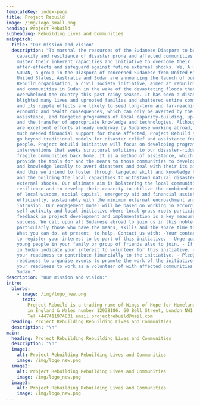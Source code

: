 ```yaml
---
templateKey: index-page
title: Project Rebuild
image: /img/logo_small.png
heading: Project Rebuild
subheading: Rebuilding Lives and Communities
mainpitch:
  title: "Our mission and vision"
  description: "To marshal the resources of the Sudanese Diaspora to build the
    capacity and resilience of disaster prone and affected communities and help
    muster their inherent capacities and initiative to overcome their
    after-effects and safeguard against future external shocks. We, A HEART FOR
    SUDAN, a group in the Diaspora of concerned Sudanese from United Kingdom,
    United States, Australia and Sudan are announcing the launch of our Project
    Rebuild organisation, a civil society initiative, aimed at rebuilding lives
    and communities in Sudan in the wake of the devastating floods that
    overwhelmed the country this past rainy season. It has been a disaster that
    blighted many lives and uprooted families and shattered entire communities,
    and its ripple effects are likely to seed long-term and far-reaching endemic
    economic and health consequences, which can only be averted by the concerted
    assistance, and targeted programmes of local capacity-building, up-skilling
    and the transfer of appropriate knowledge and technologies. Although there
    are excellent efforts already underway by Sudanese working abroad, providing
    much needed financial support for those affected, Project Rebuild seeks to
    go beyond traditional models for disaster relief and assistance for our
    people. Project Rebuild initiative will focus on developing programmes and
    interventions that seeks structural solutions to our disaster-ridden and
    fragile communities back home. It is a method of assistance, which aims to
    provide the tools for and the means to those communities to develop skills
    and knowledge locally to avert disasters and deal with their its aftermaths.
    And this we intend to foster through targeted skill and knowledge transfer
    and the building the local capacities to withstand natural disasters and
    external shocks. Our ultimate aim is bolstering the local communities’
    resilience and to develop their capacity to utilize the combined resources
    of local wisdom, social capital, emergency aid and financial assistance
    efficiently, sustainably with the minimum external encroachment and
    intrusion. Our engagement model will be based on working in accord with the
    self-activity and local initiative where local grass roots participation and
    feedback in project development and implementation is a key measure of
    success. We call upon all Sudanese abroad to join us in this noble effort,
    particularly those who have the means, skills and the spare time to help.
    What you can do, at present, to help. Contact us with: -Your contact details
    to register your interest to be part of this initiative. - Urge qualified
    young people in your family or group of friends also to join. - If you live
    in Sudan indicate your interest to volunteer for this initiative. - Pledge
    your readiness to contribute financially to the initiative. - Pledge your
    readiness to organise events to promote the work of the initiative. - Pledge
    your readiness to work as a volunteer of with affected communities in
    Sudan."
description: "Our mission and vision:"
intro:
  blurbs:
    - image: /img/logo_new.png
      text:
        Project Rebuild is a trading name of Wings of Hope for Homeland registered
        in England & Wales number 12938186. 60 Bell Street, London NW1 6SP , UK
        Tel +447411974831 email.projectrebuild@mail.com
  heading: Project Rebuilding Rebuilding Lives and Communities
  description: "\n"
main:
  heading: Project Rebuilding Rebuilding Lives and Communities
  description: "\n"
  image1:
    alt: Project Rebuilding Rebuilding Lives and Communities
    image: /img/logo_new.png
  image2:
    alt: Project Rebuilding Rebuilding Lives and Communities
    image: /img/logo_new.png
  image3:
    alt: Project Rebuilding Rebuilding Lives and Communities
    image: /img/logo_new.png
---
```

